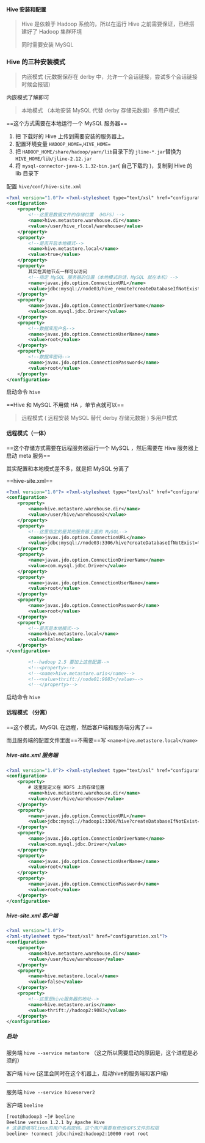 #### Hive 安装和配置

> Hive 是依赖于 Hadoop 系统的，所以在运行 Hive 之前需要保证，已经搭建好了 Hadoop 集群环境
>
> 同时需要安装 MySQL





### Hive 的三种安装模式

> 内嵌模式 (元数据保存在 derby 中，允许一个会话链接，尝试多个会话链接时候会报错)

内嵌模式了解即可

> 本地模式 （本地安装 MySQL 代替 derby 存储元数据）多用户模式

==这个方式需要在本地运行一个 MySQL 服务器==



1. 把 下载好的 Hive 上传到需要安装的服务器上。
2. 配置环境变量 `HADOOP_HOME=`,`HIVE_HOME=`
3. 把 `HADOOP_HOME/share/hadoop/yarn/lib`目录下的 `jline-*.jar`替换为`HIVE_HOME/lib/jline-2.12.jar`
4. 将 `mysql-connector-java-5.1.32-bin.jar`( 自己下载的 )，复制到 Hive 的 lib 目录下

配置 `hive/conf/hive-site.xml`

```xml
<?xml version="1.0"?> <?xml-stylesheet type="text/xsl" href="configuration.xsl"?>
<configuration>
    <property>
        <!--这里是数据文件的存储位置 （HDFS）-->
        <name>hive.metastore.warehouse.dir</name>
        <value>/user/hive_rlocal/warehouse</value>
    </property>
    <property>
        <!--是否开启本地模式-->
        <name>hive.metastore.local</name>
        <value>true</value>
    </property>
    <property>
        其实在其他节点一样可以访问
        <!--指定 MySQL 服务器的位置（本地模式的话，MySQL 就在本机）-->
        <name>javax.jdo.option.ConnectionURL</name>
        <value>jdbc:mysql://node03/hive_remote?createDatabaseIfNotExist=t rue</value>
    </property>
    <property>
        <name>javax.jdo.option.ConnectionDriverName</name>
        <value>com.mysql.jdbc.Driver</value>
    </property>
    <property>
        <!--数据库用户名-->
        <name>javax.jdo.option.ConnectionUserName</name>
        <value>root</value>
    </property>
    <property>
        <!--数据库密码-->
        <name>javax.jdo.option.ConnectionPassword</name>
        <value>root</value>
    </property>
</configuration>

```

启动命令 `hive`

==Hive 和 MySQL 不用做 HA ，单节点就可以==



> 远程模式 ( 远程安装 MySQL 替代 derby 存储元数据 ) 多用户模式

#### 远程模式（一体）

==这个存储方式需要在远程服务器运行一个 MySQL ，然后需要在 Hive 服务器上启动 meta 服务==

其实配置和本地模式差不多，就是把 MySQL 分离了

==hive-site.xml==

```xml
<?xml version="1.0"?> <?xml-stylesheet type="text/xsl" href="configuration.xsl"?>
<configuration>
    <property>
        <name>hive.metastore.warehouse.dir</name>
        <value>/user/hive/warehouse2</value>
    </property>
    <property>
        <!--这里指定的是其他服务器上面的 MySQL-->
        <name>javax.jdo.option.ConnectionURL</name>
        <value>jdbc:mysql://node03:3306/hive?createDatabaseIfNotExist=true</value>
    </property>
    <property>
        <name>javax.jdo.option.ConnectionDriverName</name>
        <value>com.mysql.jdbc.Driver</value>
    </property>
    <property>
        <name>javax.jdo.option.ConnectionUserName</name>
        <value>root</value>
    </property>
    <property>
        <name>javax.jdo.option.ConnectionPassword</name>
        <value>root</value>
    </property>
    <property>
        <!--是否是本地模式-->
        <name>hive.metastore.local</name>
        <value>false</value>
    </property>
</configuration>

        <!--hadoop 2.5 要加上这些配置-->
        <!--<property>-->
        <!--<name>hive.metastore.uris</name>-->
        <!--<value>thrift://node01:9083</value>-->
        <!--</property>-->
```

启动命令 `hive`

#### 远程模式 （分离）

==这个模式，MySQL 在远程，然后客户端和服务端分离了==

而且服务端的配置文件里面==不需要==写 `<name>hive.metastore.local</name>`

##### hive-site.xml  服务端

```xml
<?xml version="1.0"?> <?xml-stylesheet type="text/xsl" href="configuration.xsl"?>
<configuration>
    <property>
        # 这里是定义在 HDFS 上的存储位置
        <name>hive.metastore.warehouse.dir</name>
        <value>/user/hive/warehouse</value>
    </property>
    <property>
        <name>javax.jdo.option.ConnectionURL</name>
        <value>jdbc:mysql://hadoop1:3306/hive?createDatabaseIfNotExist=true</value>
    </property>
    <property>
        <name>javax.jdo.option.ConnectionDriverName</name>
        <value>com.mysql.jdbc.Driver</value>
    </property>
    <property>
        <name>javax.jdo.option.ConnectionUserName</name>
        <value>root</value>
    </property>
    <property>
        <name>javax.jdo.option.ConnectionPassword</name>
        <value>root</value>
    </property>
</configuration>
```

##### hive-site.xml  客户端

```xml
<?xml version="1.0"?>
<?xml-stylesheet type="text/xsl" href="configuration.xsl"?>
<configuration>
    <property>
        <name>hive.metastore.warehouse.dir</name>
        <value>/user/hive/warehouse</value>
    </property>
    <property>
        <name>hive.metastore.local</name>
        <value>false</value>
    </property>
    <property>
        <!--这里是hive服务器的地址-->
        <name>hive.metastore.uris</name>
        <value>thrift://hadoop2:9083</value>
    </property>
</configuration>
```



##### 启动

服务端 `hive --service metastore`  （这之所以需要启动的原因是，这个进程是必须的）

客户端 `hive`  (这里会同时在这个机器上，启动hive的服务端和客户端)

---

服务端 `hive --service hiveserver2` 

客户端 `beeline`

```sh
[root@hadoop3 ~]# beeline 
Beeline version 1.2.1 by Apache Hive
# 这里要填写linux的用户名和密码。这个用户需要有修改HDFS文件的权限
beeline> !connect jdbc:hive2:hadoop2:10000 root root
```